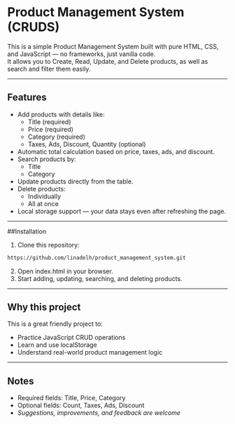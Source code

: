 # Product Management System (CRUDS)

This is a simple Product Management System built with pure HTML, CSS, and JavaScript — no frameworks, just vanilla code.  
It allows you to Create, Read, Update, and Delete products, as well as search and filter them easily.

---

## Features

- Add products with details like:
  - Title (required)
  - Price (required)
  - Category (required)
  - Taxes, Ads, Discount, Quantity (optional)
- Automatic total calculation based on price, taxes, ads, and discount.
- Search products by:
  - Title
  - Category
- Update products directly from the table.
- Delete products:
  - Individually
  - All at once
- Local storage support — your data stays even after refreshing the page.

---
 ##Installation
 1. Clone this repository:
   ```bash
   https://github.com/linadelh/product_management_system.git
```
2. Open index.html in your browser.
3. Start adding, updating, searching, and deleting products.
 --- 
## Why this project 

This is a great friendly project to:
- Practice JavaScript CRUD operations
- Learn and use localStorage
- Understand real-world product management logic
  
---
## Notes
- Required fields: Title, Price, Category
- Optional fields: Count, Taxes, Ads, Discount
- *Suggestions, improvements, and feedback are welcome*
